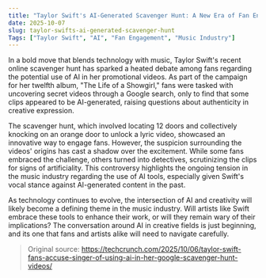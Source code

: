 ```yaml
---
title: "Taylor Swift's AI-Generated Scavenger Hunt: A New Era of Fan Engagement?"
date: 2025-10-07
slug: taylor-swifts-ai-generated-scavenger-hunt
Tags: ["Taylor Swift", "AI", "Fan Engagement", "Music Industry"]
---
```


In a bold move that blends technology with music, Taylor Swift's recent online scavenger hunt has sparked a heated debate among fans regarding the potential use of AI in her promotional videos. As part of the campaign for her twelfth album, "The Life of a Showgirl," fans were tasked with uncovering secret videos through a Google search, only to find that some clips appeared to be AI-generated, raising questions about authenticity in creative expression.

The scavenger hunt, which involved locating 12 doors and collectively knocking on an orange door to unlock a lyric video, showcased an innovative way to engage fans. However, the suspicion surrounding the videos' origins has cast a shadow over the excitement. While some fans embraced the challenge, others turned into detectives, scrutinizing the clips for signs of artificiality. This controversy highlights the ongoing tension in the music industry regarding the use of AI tools, especially given Swift's vocal stance against AI-generated content in the past.

As technology continues to evolve, the intersection of AI and creativity will likely become a defining theme in the music industry. Will artists like Swift embrace these tools to enhance their work, or will they remain wary of their implications? The conversation around AI in creative fields is just beginning, and its one that fans and artists alike will need to navigate carefully.
> Original source: https://techcrunch.com/2025/10/06/taylor-swift-fans-accuse-singer-of-using-ai-in-her-google-scavenger-hunt-videos/